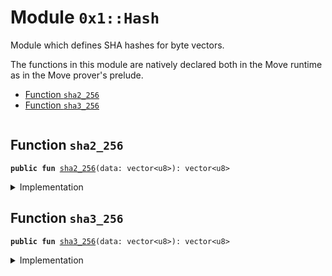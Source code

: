 
<a name="0x1_Hash"></a>

# Module `0x1::Hash`

Module which defines SHA hashes for byte vectors.

The functions in this module are natively declared both in the Move runtime
as in the Move prover's prelude.


-  [Function `sha2_256`](#0x1_Hash_sha2_256)
-  [Function `sha3_256`](#0x1_Hash_sha3_256)


<pre><code></code></pre>



<a name="0x1_Hash_sha2_256"></a>

## Function `sha2_256`



<pre><code><b>public</b> <b>fun</b> <a href="Hash.md#0x1_Hash_sha2_256">sha2_256</a>(data: vector&lt;u8&gt;): vector&lt;u8&gt;
</code></pre>



<details>
<summary>Implementation</summary>


<pre><code><b>native</b> <b>public</b> <b>fun</b> <a href="Hash.md#0x1_Hash_sha2_256">sha2_256</a>(data: vector&lt;u8&gt;): vector&lt;u8&gt;;
</code></pre>



</details>

<a name="0x1_Hash_sha3_256"></a>

## Function `sha3_256`



<pre><code><b>public</b> <b>fun</b> <a href="Hash.md#0x1_Hash_sha3_256">sha3_256</a>(data: vector&lt;u8&gt;): vector&lt;u8&gt;
</code></pre>



<details>
<summary>Implementation</summary>


<pre><code><b>native</b> <b>public</b> <b>fun</b> <a href="Hash.md#0x1_Hash_sha3_256">sha3_256</a>(data: vector&lt;u8&gt;): vector&lt;u8&gt;;
</code></pre>



</details>


[//]: # ("File containing references which can be used from documentation")
[ACCESS_CONTROL]: https://github.com/diem/dip/blob/master/dips/dip-2.md
[ROLE]: https://github.com/diem/dip/blob/master/dips/dip-2.md#roles
[PERMISSION]: https://github.com/diem/dip/blob/master/dips/dip-2.md#permissions

